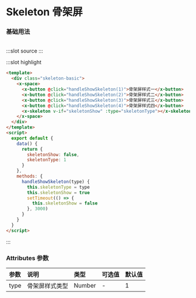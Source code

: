 # Skeleton 骨架屏

### 基础用法

<br/>

<demo-block>
:::slot source
<skeleton-basic></skeleton-basic>
:::

:::slot highlight

```html
<template>
  <div class="skeleton-basic">
    <x-space>
      <x-button @click="handleShowSkeleton(1)">骨架屏样式一</x-button>
      <x-button @click="handleShowSkeleton(2)">骨架屏样式二</x-button>
      <x-button @click="handleShowSkeleton(3)">骨架屏样式三</x-button>
      <x-button @click="handleShowSkeleton(4)">骨架屏样式四</x-button>
      <x-skeleton v-if="skeletonShow" :type="skeletonType"></x-skeleton>
    </x-space>
  </div>
</template>
<script>
  export default {
    data() {
      return {
        skeletonShow: false,
        skeletonType: 1
      }
    },
    methods: {
      handleShowSkeleton(type) {
        this.skeletonType = type
        this.skeletonShow = true
        setTimeout(() => {
          this.skeletonShow = false
        }, 3000)
      }
    }
  }
</script>
```

:::
</demo-block>

### Attributes 参数

| 参数 | 说明           | 类型   | 可选值 | 默认值 |
| :--- | :------------- | :----- | :----- | :----- |
| type | 骨架屏样式类型 | Number | -      | 1      |
